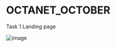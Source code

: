 # OCTANET_OCTOBER

Task 1 Landing page

![image](https://github.com/lakshaykathuria/OCTANET_OCTOBER/assets/74535080/3ba5eefc-1614-4840-8e80-6938bf3395fc)
